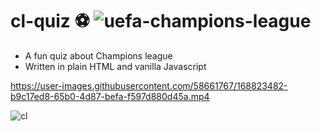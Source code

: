 # cl-quiz :soccer: ![uefa-champions-league](https://user-images.githubusercontent.com/58661767/168824000-212908e0-0fe6-4f01-a118-0081a65570e3.png)

* A fun quiz about Champions league
* Written in plain HTML and vanilla Javascript



https://user-images.githubusercontent.com/58661767/168823482-b9c17ed8-65b0-4d87-befa-f597d880d45a.mp4

![cl](https://user-images.githubusercontent.com/58661767/168823524-809ee6c3-87a2-4d2b-958a-79ded8eb00c9.JPG)


